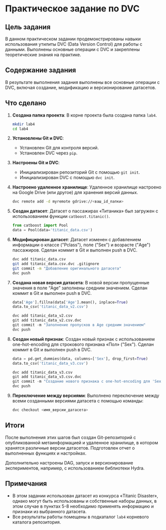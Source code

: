 # Практическое задание по DVC

## Цель задания

В данном практическом задании продемонстрированы навыки использования утилиты DVC (Data Version Control) для работы с данными. Выполнены основные операции с DVC и закреплены теоретические знания на практике.

## Содержание задания

В результате выполнения задания выполнены все основные операции с DVC, включая создание, модификацию и версионирование датасетов.

## Что сделано

1. **Создана папка проекта**: В корне проекта была создана папка `lab4`.
    ```bash
    mkdir lab4
    cd lab4
    ```

2. **Установлены Git и DVC**: 
    - Установлен Git для контроля версий.
    - Установлен DVC через `pip`.

3. **Настроены Git и DVC**:
    - Инициализирован репозиторий Git с помощью `git init`.
    - Инициализирован DVC с помощью `dvc init`.

4. **Настроено удаленное хранилище**: Удаленное хранилище настроено на Google Drive (или другое) для хранения версий данных.
    ```bash
    dvc remote add -d myremote gdrive://<ваш_id_папки>
    ```

5. **Создан датасет**: Датасет о пассажирах «Титаника» был загружен с использованием функции `catboost.titanic()`.
    ```python
    from catboost import Pool
    data = Pool(data='titanic_data.csv')
    ```

6. **Модифицирован датасет**: Датасет изменен с добавлением информации о классе ("Pclass"), поле ("Sex") и возрасте ("Age") пассажиров. Сделан коммит в Git и выполнен push в DVC.
    ```bash
    dvc add titanic_data.csv
    git add titanic_data.csv.dvc .gitignore
    git commit -m "Добавление оригинального датасета"
    dvc push
    ```

7. **Создана новая версия датасета**: В новой версии пропущенные значения в поле “Age” заполнены средним значением. Сделан коммит в Git и выполнен push в DVC.
    ```python
    data['Age'].fillna(data['Age'].mean(), inplace=True)
    data.to_csv('titanic_data_v2.csv')

    dvc add titanic_data_v2.csv
    git add titanic_data_v2.csv.dvc
    git commit -m "Заполнение пропусков в Age средним значением"
    dvc push
    ```

8. **Создан новый признак**: Создан новый признак с использованием one-hot-encoding для строкового признака «Пол» ("Sex"). Сделан коммит в Git и выполнен push в DVC.
    ```python
    data = pd.get_dummies(data, columns=['Sex'], drop_first=True)
    data.to_csv('titanic_data_v3.csv')

    dvc add titanic_data_v3.csv
    git add titanic_data_v3.csv.dvc
    git commit -m "Создание нового признака с one-hot-encoding для 'Sex'"
    dvc push
    ```

9. **Переключение между версиями**: Выполнено переключение между всеми созданными версиями датасета с помощью команды:
    ```bash
    dvc checkout <имя_версии_датасета>
    ```

## Итоги

После выполнения этих шагов был создан Git-репозиторий с опубликованной метаинформацией и удаленное хранилище, в котором хранятся различные версии датасетов. Подготовлен отчет о выполненных функциях и настройках.

Дополнительно настроены DAG, запуск и версионирование экспериментов, например, с использованием библиотеки Hydra.

## Примечания

- В этом задании использован датасет из конкурса «Titanic Disaster», однако могут быть использованы и собственные наборы данных, в этом случае в пунктах 5-8 необходимо применять информацию и признаки из выбранного датасета.
- Все результаты работы помещены в подкаталог `lab4` корневого каталога репозитория.

